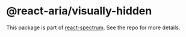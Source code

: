 # @react-aria/visually-hidden

This package is part of [react-spectrum](https://github.com/watheia/spectrum). See the repo for more details.
